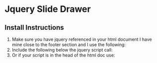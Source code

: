 # Jquery Slide Drawer
## Install Instructions
1. Make sure you have jquery referenced in your html document I have mine close to the footer section and I use the following:
		<script src="http://ajax.googleapis.com/ajax/libs/jqueryui/1.10.2/jquery-ui.min.js"></script>
2. Include the following below the jquery script call:
			<script>
				$(function(){
			});
		</script>
3. Or if your script is in the head of the html doc use:
			<script>
				$(document).ready(function(){
					$('.drawer').slideDrawer();
				});
			</script>
	